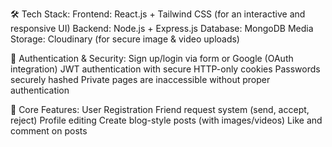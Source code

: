 🛠️ Tech Stack:
Frontend: React.js + Tailwind CSS (for an interactive and responsive UI)
Backend: Node.js + Express.js
Database: MongoDB
Media Storage: Cloudinary (for secure image & video uploads)

🔐 Authentication & Security:
Sign up/login via form or Google (OAuth integration)
JWT authentication with secure HTTP-only cookies
Passwords securely hashed
Private pages are inaccessible without proper authentication

👤 Core Features:
User Registration
Friend request system (send, accept, reject)
Profile editing
Create blog-style posts (with images/videos)
Like and comment on posts
